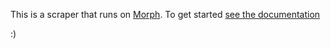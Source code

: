 This is a scraper that runs on [Morph](https://morph.io). To get started [see the documentation](https://morph.io/documentation)

:)